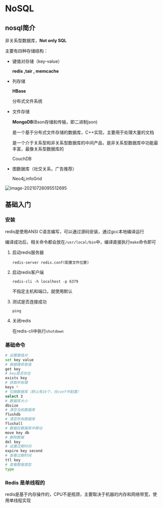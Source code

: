 # NoSQL

## nosql简介

非关系型数据库，**Not only SQL**

主要有四种存储结构：

+ 键值对存储（key-value）

  **redis ,tair , memcache**

+ 列存储

  **HBase**

  分布式文件系统

+ 文件存储

  **MongoDB**(Bson存储和传输，即二进制json)

  是一个基于分布式文件存储的数据库，C++实现，主要用于处理大量的文档

  是一个介于关系型和非关系型数据库的中间产品，是非关系型数据库中功能最丰富，最像关系型数据库的

  CouchDB

+ 图数据库（社交关系，广告推荐）

  Neo4j,infoGrid

![image-20210726095512695](https://i.loli.net/2021/07/26/PzAQcTj4oSdKagO.png)

## 基础入门

### 安装

redis是使用ANSI C语言编写，可以通过源码安装，通过gcc本地编译运行

编译成功后，相关命令都会放在`/usr/local/bin`中，编译直接执行`make`命令即可

1. 启动redis服务器

   `redis-server redis.conf(配置文件位置)`

2. 启动redis客户端

   `redis-cli -h localhost -p 6379`

   不指定主机和端口，就使用默认

3. 测试是否连接成功

   `ping`

4. 关闭redis

   在redis-cli中执行`shutdown`

### 基础命令

```bash
# 设置键值对
set key value
# 根据键获取值
get key
# key是否存在
exists key
# 获取所有键
keys *
# 切换数据库（默认有16个，在conf中配置）
select 3
# 数据库大小
dbsize
# 清空当前数据库
flushdb
# 清空所有数据库
flushall
# 数据在数据库中移动
move key db
# 删除数据
del key
# 设置过期时间
expire key second
# 查看过期时间
ttl key
# 查看数据类型
type 
```

### Redis 是单线程的

redis是基于内存操作的，CPU不是瓶颈，主要取决于机器的内存和网络带宽，使用单线程实现
